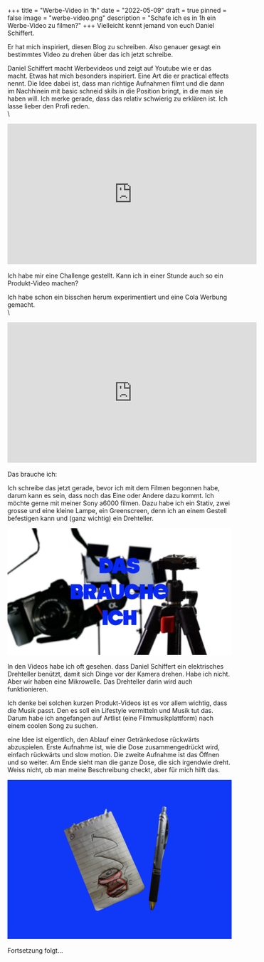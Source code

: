 +++
title = "Werbe-Video in 1h"
date = "2022-05-09"
draft = true
pinned = false
image = "werbe-video.png"
description = "Schafe ich es in 1h ein Werbe-Video zu filmen?"
+++
Vielleicht kennt jemand von euch Daniel Schiffert.

Er hat mich inspiriert, diesen Blog zu schreiben. Also genauer gesagt ein bestimmtes Video zu drehen über das ich jetzt schreibe.

Daniel Schiffert macht Werbevideos und zeigt auf Youtube wie er das macht. Etwas hat mich besonders inspiriert. Eine Art die er practical effects nennt. Die Idee dabei ist, dass man richtige Aufnahmen filmt und die dann im Nachhinein mit basic schneid skils in die Position bringt, in die man sie haben will. Ich merke gerade, dass das relativ schwierig zu erklären ist. Ich lasse lieber den Profi reden. \
\
<iframe width="560" height="315" src="https://www.youtube.com/embed/zihOC7Cl370" title="YouTube video player" frameborder="0" allow="accelerometer; autoplay; clipboard-write; encrypted-media; gyroscope; picture-in-picture" allowfullscreen></iframe>

Ich habe mir eine Challenge gestellt. Kann ich in einer Stunde auch so ein Produkt-Video machen?

Ich habe schon ein bisschen herum experimentiert und eine Cola Werbung gemacht.\
\
<iframe width="560" height="315" src="https://www.youtube.com/embed/dAfJNwgeEUA" title="YouTube video player" frameborder="0" allow="accelerometer; autoplay; clipboard-write; encrypted-media; gyroscope; picture-in-picture" allowfullscreen></iframe>

Das brauche ich:

Ich schreibe das jetzt gerade, bevor ich mit dem Filmen begonnen habe, darum kann es sein, dass noch das Eine oder Andere dazu kommt. Ich möchte gerne mit meiner Sony a6000 filmen. Dazu habe ich ein Stativ, zwei grosse und eine kleine Lampe, ein Greenscreen, denn ich an einem Gestell befestigen kann und (ganz wichtig) ein Drehteller. 

![](bild-was-brauche-ich.jpg)

In den Videos habe ich oft gesehen. dass Daniel Schiffert ein elektrisches Drehteller benützt, damit sich Dinge vor der Kamera drehen. Habe ich nicht. Aber wir haben eine Mikrowelle. Das Drehteller darin wird auch funktionieren.

Ich denke bei solchen kurzen Produkt-Videos ist es vor allem wichtig, dass die Musik passt. Den es soll ein Lifestyle vermitteln und Musik tut das. Darum habe ich angefangen auf Artlist (eine Filmmusikplattform) nach einem coolen Song zu suchen. 

eine Idee ist eigentlich, den Ablauf einer Getränkedose rückwärts abzuspielen. Erste Aufnahme ist, wie die Dose zusammengedrückt wird, einfach rückwärts und slow motion. Die zweite Aufnahme ist das Öffnen und so weiter. Am Ende sieht man die ganze Dose, die sich irgendwie dreht.\
Weiss nicht, ob man meine Beschreibung checkt, aber für mich hilft das. 

![](design-ohne-titel.png)

Fortsetzung folgt…